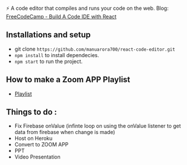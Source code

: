⚡️ A code editor that compiles and runs your code on the web.
Blog: <a href="https://www.freecodecamp.org/news/how-to-build-react-based-code-editor/" target="__blank">FreeCodeCamp - Build A Code IDE with React</a>

## Installations and setup

- git clone `https://github.com/manuarora700/react-code-editor.git`
- `npm install` to install dependecies.
- `npm start` to run the project.

## How to make a Zoom APP Playlist 
- <a href = "https://www.youtube.com/watch?v=otlyDxnU-RI&list=PLKpRxBfeD1kGN-0QgQ6XtSwtxI3GQM16R"  target="__blank">Playlist</a>
  
## Things to do : 
- Fix Firebase onValue (infinte loop on using the onValue listener to get data from firebase when change is made)
- Host on Heroku
- Convert to ZOOM APP
- PPT
- Video Presentation
  


